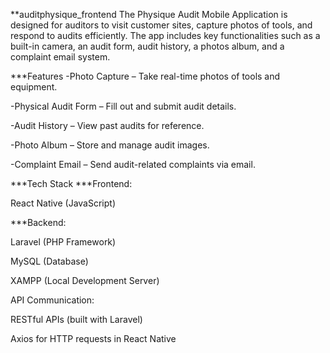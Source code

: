 **auditphysique_frontend
The Physique Audit Mobile Application is designed for auditors to visit customer sites, capture photos of tools, and respond to audits efficiently. The app includes key functionalities such as a built-in camera, an audit form, audit history, a photos album, and a complaint email system.

***Features
-Photo Capture – Take real-time photos of tools and equipment.

-Physical Audit Form – Fill out and submit audit details.

-Audit History – View past audits for reference.

-Photo Album – Store and manage audit images.

-Complaint Email – Send audit-related complaints via email.

***Tech Stack
***Frontend:

React Native (JavaScript)

***Backend:

Laravel (PHP Framework)

MySQL (Database)

XAMPP (Local Development Server)

API Communication:

RESTful APIs (built with Laravel)

Axios for HTTP requests in React Native
